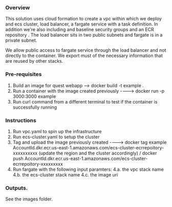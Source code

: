 
### Overview

This solution uses cloud formation to create a vpc within which we deploy and ecs cluster, load balancer, a fargate service with a task definition.
In addition we're also including and baseline security groups and an ECR repository . The load balancer sits in two public subnets and fargate is in a private subnet. 

We allow public access to fargate service through the load balancer and not directly to the container.
We export must of the necessary information that are reused by other stacks. 

### Pre-requisites
1. Build an image for quest webapp --> docker build -t example .
2. Run a container with the image created previously ----> docker run -p 3000:3000 example
3. Run curl command from a different terminal to test if the container is successfully running

### Instructions
1. Run vpc.yaml to spin up the infrastructure
2. Run ecs-cluster.yaml to setup the cluster
3. Tag and upload the image previously created ----> docker tag example AccountId.dkr.ecr.us-east-1.amazonaws.com/ecs-cluster-ecrrepoitory-xxxxxxxxxx (update the region and the cluster accordingly) / docker push AccountId.dkr.ecr.us-east-1.amazonaws.com/ecs-cluster-ecrrepoitory-xxxxxxxxx
4. Run fargate with the following input paramters:
4.a. the vpc stack name
4.b. the ecs-cluster stack name 
4.c. the image uri


### Outputs.
See the images folder.

